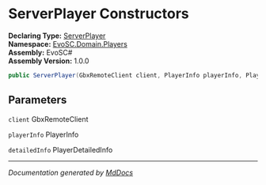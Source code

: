 ﻿<!--  
  <auto-generated>   
    The contents of this file were generated by a tool.  
    Changes to this file may be list if the file is regenerated  
  </auto-generated>   
-->

# ServerPlayer Constructors

**Declaring Type:** [ServerPlayer](../index.md)  
**Namespace:** [EvoSC.Domain.Players](../../index.md)  
**Assembly:** EvoSC\#  
**Assembly Version:** 1.0.0

```csharp
public ServerPlayer(GbxRemoteClient client, PlayerInfo playerInfo, PlayerDetailedInfo detailedInfo = );
```

## Parameters

`client`  GbxRemoteClient

`playerInfo`  PlayerInfo

`detailedInfo`  PlayerDetailedInfo

___

*Documentation generated by [MdDocs](https://github.com/ap0llo/mddocs)*
